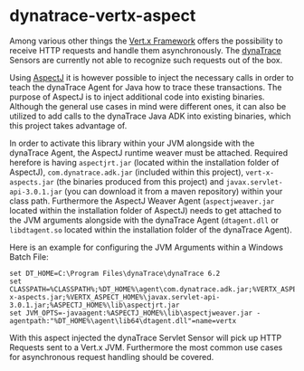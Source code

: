 # dynatrace-vertx-aspect
Among various other things the [Vert.x Framework](http://www.vertx.io) offers the possibility to receive HTTP requests and handle them asynchronously. The [dynaTrace](http://www.dynatrace.com) Sensors are currently not able to recognize such requests out of the box.

Using [AspectJ](https://eclipse.org/aspectj) it is however possible to inject the necessary calls in order to teach the dynaTrace Agent for Java how to trace these transactions.
The purpose of AspectJ is to inject additional code into existing binaries. Although the general use cases in mind were different ones, it can also be utilized to add calls to the dynaTrace Java ADK into existing binaries, which this project takes advantage of.

In order to activate this library within your JVM alongside with the dynaTrace Agent, the AspectJ runtime weaver must be attached. Required herefore is having `aspectjrt.jar` (located within the installation folder of AspectJ), `com.dynatrace.adk.jar` (included within this project), `vert-x-aspects.jar` (the binaries produced from this project) and `javax.servlet-api-3.0.1.jar` (you can download it from a maven repository) within your class path.
Furthermore the AspectJ Weaver Agent (`aspectjweaver.jar` located within the installation folder of AspectJ) needs to get attached to the JVM arguments alongside with the dynaTrace Agent (`dtagent.dll` or `libdtagent.so` located within the installation folder of the dynaTrace Agent).

Here is an example for configuring the JVM Arguments within a Windows Batch File:
```
set DT_HOME=C:\Program Files\dynaTrace\dynaTrace 6.2
set CLASSPATH=%CLASSPATH%;%DT_HOME%\agent\com.dynatrace.adk.jar;%VERTX_ASPECT_HOME%\vert-x-aspects.jar;%VERTX_ASPECT_HOME%\javax.servlet-api-3.0.1.jar;%ASPECTJ_HOME%\lib\aspectjrt.jar
set JVM_OPTS=-javaagent:%ASPECTJ_HOME%\lib\aspectjweaver.jar -agentpath:"%DT_HOME%\agent\lib64\dtagent.dll"=name=vertx
```

With this aspect injected the dynaTrace Servlet Sensor will pick up HTTP Requests sent to a Vert.x JVM. Furthermore the most common use cases for asynchronous request handling should be covered.
